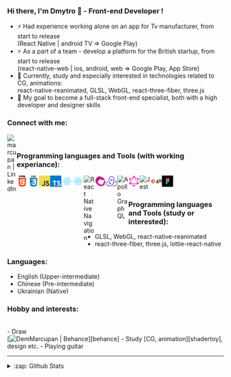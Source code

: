 ### Hi there, I'm Dmytro 👋 - Front-end Developer !

- ⚡ Had experience working alone on an app for Tv manufacturer, from start to release <br> (React Native | android TV => Google Play)
- ⚡ As a part of a team - develop a platform for the British startup, from start to release <br> (react-native-web | ios, android, web => Google Play, App Store)
- 🌱 Currently, study and especially interested in technologies related to CG, animations: <br> react-native-reanimated, GLSL, WebGL, react-three-fiber, three.js
- 🥅 My goal to become a full-stack front-end specialist, both with a high developer and designer skills

### Connect with me:
[<img align="left" alt="marcupan | LinkedIn" width="22px" src="https://cdn.jsdelivr.net/npm/simple-icons@v3/icons/linkedin.svg" />][linkedin]

<br />

### Programming languages and Tools (with working experiance):

<img align="left" alt="HTML5" width="26px" src="https://raw.githubusercontent.com/github/explore/80688e429a7d4ef2fca1e82350fe8e3517d3494d/topics/html/html.png" />
<img align="left" alt="CSS3" width="26px" src="https://raw.githubusercontent.com/github/explore/80688e429a7d4ef2fca1e82350fe8e3517d3494d/topics/css/css.png" />
<img align="left" alt="JavaScript" width="26px" src="https://raw.githubusercontent.com/github/explore/80688e429a7d4ef2fca1e82350fe8e3517d3494d/topics/javascript/javascript.png" />
<img align="left" alt="TypeScript" width="26px" src="https://raw.githubusercontent.com/github/explore/80688e429a7d4ef2fca1e82350fe8e3517d3494d/topics/typescript/typescript.png" />
<img align="left" alt="React and React Native Web" width="26px" src="https://raw.githubusercontent.com/github/explore/80688e429a7d4ef2fca1e82350fe8e3517d3494d/topics/react/react.png" />
<img align="left" alt="React Native" width="26px" src="https://raw.githubusercontent.com/github/explore/80688e429a7d4ef2fca1e82350fe8e3517d3494d/topics/react/react.png" />
<img align="left" alt="React Native Navigation" width="26px" src="https://avatars2.githubusercontent.com/u/29647600?s=400&v=4" />
<img align="left" alt="RxJS" width="26px" src="https://raw.githubusercontent.com/ReactiveX/rxjs/4647b6b37f5e881d04bdf9602a5c8f9cd38eb61c/resources/CI-CD/logo/svg/RxJs_Logo_Basic.svg" />
<img align="left" alt="Redux" width="26px" src="https://raw.githubusercontent.com/github/explore/80688e429a7d4ef2fca1e82350fe8e3517d3494d/topics/redux/redux.png" />
<img align="left" alt="Apollo GraphQL" width="26px" src="https://cdn.jsdelivr.net/npm/simple-icons@v3/icons/apollographql.svg" />
<img align="left" alt="GraphQL" width="26px" src="https://raw.githubusercontent.com/github/explore/80688e429a7d4ef2fca1e82350fe8e3517d3494d/topics/graphql/graphql.png" />
<img align="left" alt="Jest" width="26px" src="https://cdn.jsdelivr.net/npm/simple-icons@v3/icons/jest.svg" />
<img align="left" alt="Git" width="26px" src="https://raw.githubusercontent.com/github/explore/80688e429a7d4ef2fca1e82350fe8e3517d3494d/topics/git/git.png" />
<img align="left" alt="Figma" width="26px" src="https://raw.githubusercontent.com/github/explore/05d0f0dfceafd861bdf2b53559399dae7b2e2d8b/topics/figma/figma.png" />

<br />
<br />

### Programming languages and Tools (study or interested):
- GLSL, WebGL, react-native-reanimated
- react-three-fiber, three.js, lottie-react-native

### Languages:
- English (Upper-intermediate)
- Chinese (Pre-intermediate)
- Ukrainian (Native)

### Hobby and interests:
<br />
- Draw <br> [<img alt="DemMarcupan | Behance" width="22px" src="https://cdn.jsdelivr.net/npm/simple-icons@v3/icons/behance.svg" />][behance]
- Study [CG, animation][shadertoy], design etc.
- Playing guitar

<br />

---

<details>
  <summary>:zap: Github Stats</summary>

  <img align="left" alt="marcupan's Github Stats" src="https://github-readme-stats.vercel.app/api?username=marcupan&show_icons=true&hide_border=true&hide=stars,commits" />
</details>

[linkedin]: https://www.linkedin.com/in/dem-marcupan-501aa7a7
[behance]: https://www.behance.net/DemMarcupan
[shadertoy]: https://www.shadertoy.com/user/marcupan